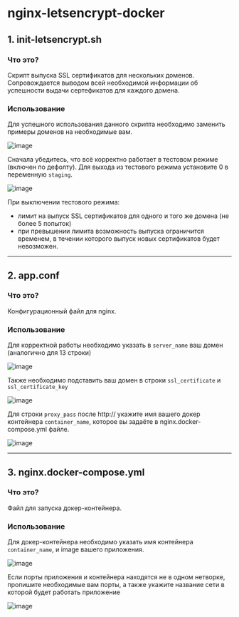 # nginx-letsencrypt-docker 

## **1. init-letsencrypt.sh**
### Что это?

   Скрипт выпуска SSL сертификатов для нескольких доменов. Сопровождается выводом всей необходимой информации об успешности выдачи сертефикатов для каждого домена.
  
### Использование

  Для успешного использования данного скрипта необходимо заменить примеры доменов на необходимые вам.
  
  ![image](https://user-images.githubusercontent.com/60391056/191938015-cfa3ac66-b934-49ce-9081-50fcd7a6cb4a.png)
  
  
  Сначала убедитесь, что всё корректно работает в тестовом режиме (включен по дефолту). Для выхода из тестового режима установите 0 в переменную `staging`.
  
 ![image](https://user-images.githubusercontent.com/60391056/192301843-c3749d81-12a6-457e-afa6-22420612b37f.png)


 При выключении тестового режима:
* лимит на выпуск SSL сертификатов для одного и того же домена (не более 5 попыток)
* при превышении лимита возможность выпуска ограничится временем, в течении которого выпуск новых сертификатов будет невозможен.
 _________________________________

## **2. app.conf**
### Что это?

  Конфигурационный файл для nginx.
  
 ### Использование
 
  Для корректной работы необходимо указать в `server_name` ваш домен (аналогично для 13 строки)
  
   ![image](https://user-images.githubusercontent.com/60391056/191952387-9e59cd8f-1540-4cf2-8c5f-84ecadc54c7c.png)


   Также необходимо подставить ваш домен в строки `ssl_certificate` и `ssl_certificate_key`
   
   ![image](https://user-images.githubusercontent.com/60391056/191953785-1e50efcf-705d-4193-abb1-93a3e3a8540c.png)
   
   
   Для строки `proxy_pass` после http:// укажите имя вашего докер контейнера `container_name`, которое вы задаёте в nginx.docker-compose.yml файле.
   
   ![image](https://user-images.githubusercontent.com/60391056/191954336-8bc6b591-2395-4aa2-a0e9-ea53455ec296.png)
_________________________________

  ## **3. nginx.docker-compose.yml**
  ### Что это?
  
  Файл для запуска докер-контейнера.
  
   ### Использование
   Для докер-контейнера необходимо указать имя контейнера `container_name`, и image вашего приложения.
   
   ![image](https://user-images.githubusercontent.com/60391056/191964485-f2aa9f8e-f07f-435d-b64a-cdf6a2399028.png)
   
   
   Если порты приложения и контейнера находятся не в одном нетворке, пропишите необходимые вам порты, а также укажите название сети в которой будет работать приложение
   
   ![image](https://user-images.githubusercontent.com/60391056/191964921-e3d3a5dd-1149-40af-bed4-f3b688aecc66.png)


   
 
   





   
 
   


